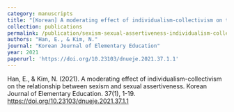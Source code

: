 ```yaml
---
category: manuscripts
title: "[Korean] A moderating effect of individualism-collectivism on the relationship between sexism and sexual assertiveness"
collection: publications
permalink: /publication/sexism-sexual-assertiveness-individualism-collectivism/
authors: "Han, E., & Kim, N."
journal: "Korean Journal of Elementary Education"
year: 2021
paperurl: 'https://doi.org/10.23103/dnueje.2021.37.1.1'
---
```


Han, E., & Kim, N. (2021). A moderating effect of individualism-collectivism on the relationship between sexism and sexual assertiveness. Korean Journal of Elementary Education. 37(1), 1-19. https://doi.org/10.23103/dnueje.2021.37.1.1
